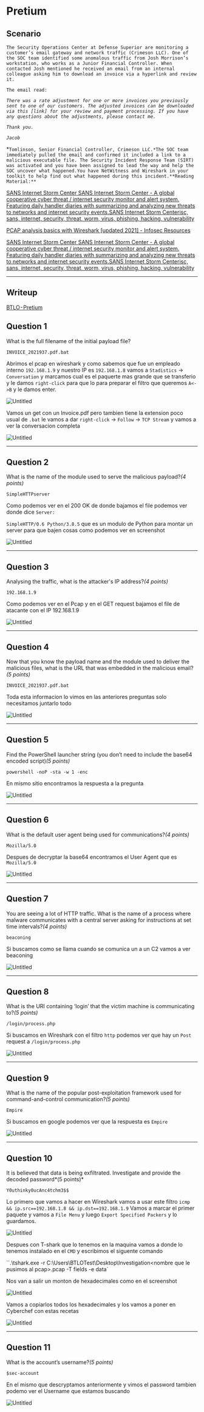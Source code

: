# Pretium

## Scenario

`The Security Operations Center at Defense Superior are monitoring a customer’s email gateway and network traffic (Crimeson LLC). One of the SOC team identified some anomalous traffic from Josh Morrison’s workstation, who works as a Junior Financial Controller. When contacted Josh mentioned he received an email from an internal colleague asking him to download an invoice via a hyperlink and review it.`

 `The email read:`

*`There was a rate adjustment for one or more invoices you previously sent to one of our customers. The adjusted invoices can be downloaded via this [link] for your review and payment processing. If you have any questions about the adjustments, please contact me.`*

*`Thank you.`*

*`Jacob`*

 *`Tomlinson, Senior Financial Controller, Crimeson LLC.*The SOC team immediately pulled the email and confirmed it included a link to a malicious executable file. The Security Incident Response Team (SIRT) was activated and you have been assigned to lead the way and help the SOC uncover what happened.You have NetWitness and Wireshark in your toolkit to help find out what happened during this incident.**Reading Material:**`

[SANS Internet Storm Center SANS Internet Storm Center - A global cooperative cyber threat / internet security monitor and alert system. Featuring daily handler diaries with summarizing and analyzing new threats to networks and internet security events.SANS Internet Storm Centerisc, sans, internet, security, threat, worm, virus, phishing, hacking, vulnerability](https://isc.sans.edu/forums/diary/An+Introduction+to+RSA+Netwitness+Investigator/18199/)

[PCAP analysis basics with Wireshark [updated 2021] - Infosec Resources](https://resources.infosecinstitute.com/topic/pcap-analysis-basics-with-wireshark/)

[SANS Internet Storm Center SANS Internet Storm Center - A global cooperative cyber threat / internet security monitor and alert system. Featuring daily handler diaries with summarizing and analyzing new threats to networks and internet security events.SANS Internet Storm Centerisc, sans, internet, security, threat, worm, virus, phishing, hacking, vulnerability](https://isc.sans.edu/forums/diary/Packet+Tricks+with+xxd/10306/)

---

## Writeup

[BTLO - Pretium](https://medium.com/btlo-investigation-solutions/btlo-pretium-db6d8e8b3608)

## Question 1

What is the full filename of the initial payload file?

`INVOICE_2021937.pdf.bat`

Abrimos el pcap en wireshark y como sabemos que fue un empleado interno `192.168.1.9` y nuestro IP es `192.168.1.8` vamos a `Stadistics` → `Conversation` y marcamos cual es el paquerte mas grande que se transferio y le damos `right-click` para que lo para preparar el filtro que queremos `A<->B` y le damos enter.

![Untitled](Untitled.png)

Vamos un get con un Invoice.pdf pero tambien tiene la extension poco usual de `.bat` le vamos a dar `right-click` → `Follow` → `TCP Stream` y vamos a ver la conversacion completa

![Untitled](Untitled2.png)

---

## Question 2

What is the name of the module used to serve the malicious payload?*(4 points)*

`SimpleHTTPserver`

Como podemos ver en el 200 OK de donde bajamos el file podemos ver donde dice `Server:`

`SimpleHTTP/0.6 Python/3.8.5` que es un modulo de Python para montar un server para que bajen cosas como podemos ver en screenshot

![Untitled](Untitled3.png)

---

## Question 3

Analysing the traffic, what is the attacker's IP address?*(4 points)*

`192.168.1.9`

Como podemos ver en el Pcap y en el GET request bajamos el file de atacante con el IP 192.168.1.9

![Untitled](Untitled4.png)

---

## Question 4

Now that you know the payload name and the module used to deliver the malicious files, what is the URL that was embedded in the malicious email?*(5 points)*

`INVOICE_2021937.pdf.bat`

Toda esta informacion lo vimos en las anteriores preguntas solo necesitamos juntarlo todo

![Untitled](Untitled5.png)

---

## Question 5

Find the PowerShell launcher string (you don’t need to include the base64 encoded script)*(5 points)*

`powershell -noP -sta -w 1 -enc`

En mismo sitio encontramos la respuesta a la pregunta

![Untitled](Untitled6.png)

---

## Question 6

What is the default user agent being used for communications?*(4 points)*

`Mozilla/5.0`

Despues de decryptar la base64 encontramos el User Agent que es `Mozilla/5.0`

![Untitled](Pretium%207efaa/Untitled%206.png)

---

## Question 7

You are seeing a lot of HTTP traffic. What is the name of a process where malware communicates with a central server asking for instructions at set time intervals?*(4 points)*

`beaconing`

Si buscamos como se llama cuando se comunica un a un C2 vamos a ver beaconing

![Untitled](Pretium%207efaa/Untitled%207.png)

---

## Question 8

What is the URI containing ‘login’ that the victim machine is communicating to?*(5 points)*

`/login/process.php`

Si buscamos en Wireshark con el filtro `http` podemos ver que hay un `Post` request a `/login/process.php`

![Untitled](Pretium%207efaa/Untitled%208.png)

---

## Question 9

What is the name of the popular post-exploitation framework used for command-and-control communication?*(5 points)*

`Empire`

Si buscamos en google podemos ver que la respuesta es `Empire`

![Untitled](Pretium%207efaa/Untitled%209.png)

---

## Question 10

It is believed that data is being exfiltrated. Investigate and provide the decoded password*(5 points)*

`Y0uthinky0ucAnc4tchm3$$`

Lo primero que vamos a hacer en Wireshark vamos a usar este filtro `icmp && ip.src==192.168.1.8 && ip.dst==192.168.1.9` Vamos a marcar el primer paquete y vamos a `File Menu` y luego `Export Specified Packers` y lo guardamos.

![Untitled](Pretium%207efaa/Untitled%2010.png)

Despues con T-shark que lo tenemos en la maquina vamos a donde lo tenemos instalado en el `CMD` y escribimos el siguente comando

``.\tshark.exe -r C:\Users\BTLOTest\Desktop\Investigation\<nombre que le pusimos al pcap>.pcap -T fields -e data`

Nos van a salir un monton de hexadecimales como en el screenshot

![Untitled](Pretium%207efaa/Untitled%2011.png)

Vamos a copiarlos todos los hexadecimales y los vamos a poner en Cyberchef con estas recetas

![Untitled](Pretium%207efaa/Untitled%2012.png)

---

## Question 11

What is the account’s username?*(5 points)*

`$sec-account`

En el mismo que descryptamos anteriormente y vimos el password tambien podemo ver el Username que estamos buscando

![Untitled](Pretium%207efaa/Untitled%2013.png)
